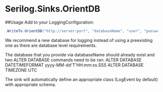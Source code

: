 # Serilog.Sinks.OrientDB

##Usage
Add to your LoggingConfiguration:
```csharp
.WriteTo.OrientDB("http://server:port", "databaseName", "user", "password")
```
We recommend a new database for logging instead of using a preexisting one as there are database level requirements.

The database that you provide via databaseName should already exist and two ALTER DATABASE commands need to be ran:
ALTER DATABASE DATETIMEFORMAT yyyy-MM-dd'T'HH:mm:ss.SSS
ALTER DATABASE TIMEZONE UTC

The sink will automatically define an appropriate class (LogEvent by default) with appropriate schema.
